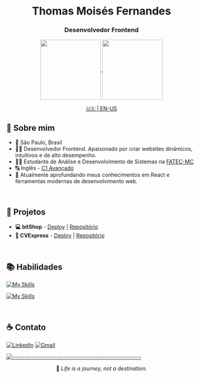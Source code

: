 <div align="center">

# Thomas Moisés Fernandes

### Desenvolvedor Frontend

<a href="https://youtu.be/dQw4w9WgXcQ">
  <img height=160 align="center" src="https://github-readme-stats.vercel.app/api?username=thomasmfx&hide_border=true&theme=github_dark_dimmed&rank_icon=github&show_icons=true" />
</a>
<a href="https://youtu.be/dQw4w9WgXcQ">
  <img height=160 align="center" src="https://github-readme-stats.vercel.app/api/top-langs/?username=thomasmfx&layout=compact&theme=github_dark_dimmed&hide_border=true&card_width=320" />
</a>

<br>

[🇺🇸 | EN-US](https://github.com/thomasmfx/thomasmfx/blob/main/README-en.md)

</div>

## 📜 Sobre mim

- 📍 São Paulo, Brasil
- 👨‍💻 Desenvolvedor Frontend. Apaixonado por criar websites dinâmicos, intuitivos e de alto desempenho.
- 👨‍🎓 Estudante de Análise e Desenvolvimento de Sistemas na [FATEC-MC](https://www.fatecmogidascruzes.com.br/)
- 🔠 Inglês - [C1 Avançado](https://cert.efset.org/jd3519)
- 🌱 Atualmente aprofundando meus conhecimentos em React e ferramentas modernas de desenvolvimento web.

<br>

## 🚀 Projetos

- **💻 bitShop** - [Deploy](https://bitshop-tech.vercel.app/) | [Repositório](https://github.com/thomasmfx/bitshop) <br>
- **💼 CVExpress** - [Deploy](https://cvexpress-rose.vercel.app/) | [Repositório](https://github.com/thomasmfx/cvexpress)

<br>

## 📚 Habilidades
[![My Skills](https://skillicons.dev/icons?i=js,html,css,react,styledcomponents)](https://skillicons.dev)

[![My Skills](https://skillicons.dev/icons?i=git,jest,npm,linux,webpack,vite,vitest,vercel)](https://skillicons.dev)

<br>

## ☕ Contato
<div align="left">

[![LinkedIn](https://img.shields.io/badge/LinkedIn-0077B5?style=for-the-badge&logo=linkedin&logoColor=white)](https://www.linkedin.com/in/thomas-moises-fernandes/)
[![Gmail](https://img.shields.io/badge/gmail-%23DD0031.svg?&style=for-the-badge&logo=gmail&logoColor=white)](mailto:thomasmoisesf@gmail.com)

</div>

[![-----------------------------------------------------](https://raw.githubusercontent.com/andreasbm/readme/master/assets/lines/colored.png)](#table-of-contents)

<div align="center">

📝 *Life is a journey, not a destination.*

</div>
